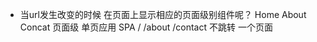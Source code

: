 - 当url发生改变的时候
    在页面上显示相应的页面级别组件呢？
    Home About Concat 页面级
    单页应用 SPA / /about /contact 不跳转
    一个页面